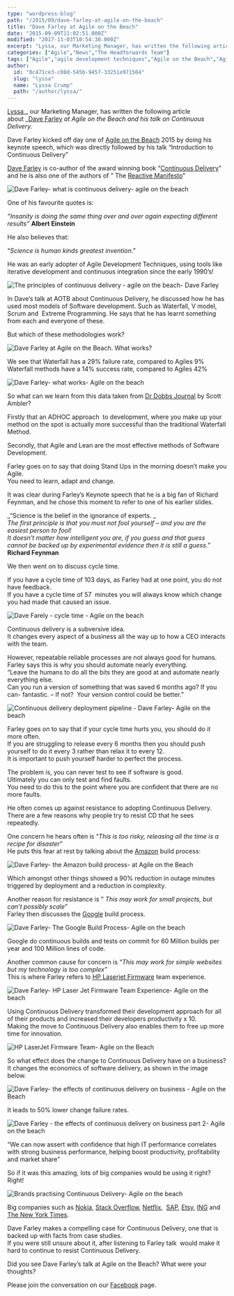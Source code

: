 ```yaml
---
type: "wordpress-blog"
path: "/2015/09/dave-farley-at-agile-on-the-beach"
title: "Dave Farley at Agile on the Beach"
date: "2015-09-09T11:02:51.000Z"
modified: "2017-11-03T10:54:30.000Z"
excerpt: "Lyssa, our Marketing Manager, has written the following article about Dave Farley at Agile on the Beach and his talk on Continuous Delivery. Dave Farley kicked off day one of Agile on the Beach 2015 by doing his keynote speech, which was directly followed by his talk “Introduction to Continuous Delivery” Dave Farley is co-author of the award …"
categories: ["Agile","News","The Headforwards Team"]
tags: ["Agile","agile development techniques","Agile on the Beach","Agile on the Beach 2015","albert einstein","amazon build process","AOTB","continuous delivery","dave farley","dave farley at agile on the beach","extreme programming","google build process","iteration","iterative development","keynote","principles of continuous delivery","scrum","Software","software development","the effect on business","v model","waterfall","xp"]
author:
  id: "0c471ce3-c08d-545b-9457-33251e971504"
  slug: "lyssa"
  name: "Lyssa Crump"
  path: "/author/lyssa/"
---
```

[Lyssa](https://uk.linkedin.com/in/lyssafeecrump)_, our Marketing Manager, has written the following article about _[Dave Farley](https://twitter.com/davefarley77) _at Agile on the Beach and his talk on Continuous Delivery._

Dave Farley kicked off day one of [Agile on the Beach](http://agileonthebeach.com/) 2015 by doing his keynote speech, which was directly followed by his talk “Introduction to Continuous Delivery”

[Dave Farley](http://www.davefarley.net) is co-author of the award winning book “[Continuous Delivery](http://www.amazon.com/Continuous-Delivery-Deployment-Automation-Addison-Wesley/dp/0321601912)” and he is also one of the authors of ” The [Reactive Manifesto](http://www.reactivemanifesto.org/)”


<section class="gallery">


![Dave Farley- what is continuous delivery- agile on the beach ](/wp-content/uploads/2015/09/Dave-Farley-continuous-delivery-at-Agile-on-the-Beach.jpg)

</section>



One of his favourite quotes is:

_“Insanity is doing the same thing over and over again expecting different results”_ **Albert Einstein**

He also believes that:

“_Science is human kinds greatest invention_.”

He was an early adopter of Agile Development Techniques, using tools like iterative development and continuous integration since the early 1990’s!


<section class="gallery">


![The principles of continuous delivery - agile on the beach- Dave Farley ](/wp-content/uploads/2015/09/Dave-Farley-the-principles-of-continuous-delivery-at-AOTB.jpg)

</section>



In Dave’s talk at AOTB about Continuous Delivery, he discussed how he has used most models of Software development. Such as Waterfall, V model, Scrum and  Extreme Programming. He says that he has learnt something from each and everyone of these.

But which of these methodologies work?


<section class="gallery">


![Dave Farley at Agile on the Beach. What works?](/wp-content/uploads/2015/09/Dave-Farley-at-Agile-on-the-Beach-what-works.jpg)

</section>



We see that Waterfall has a 29% failure rate, compared to Agiles 9%  
Waterfall methods have a 14% success rate, compared to Agiles 42%


<section class="gallery">


![Dave Farley- what works- Agile on the beach](/wp-content/uploads/2015/09/Dave-Farley-Agile-on-the-beach-what-works-more-datas.jpg)

</section>



So what can we learn from this data taken from [Dr Dobbs Journal](http://www.drdobbs.com/author/Scott-Ambler) by Scott Ambler?

Firstly that an ADHOC approach  to development, where you make up your method on the spot is actually more successful than the traditional Waterfall Method.

Secondly, that Agile and Lean are the most effective methods of Software Development.

Farley goes on to say that doing Stand Ups in the morning doesn’t make you Agile.  
You need to learn, adapt and change.

It was clear during Farley’s Keynote speech that he is a big fan of Richard Feynman, and he chose this moment to refer to one of his earlier slides.

_“Science is the belief in the ignorance of experts. _  
_The first principle is that you must not fool yourself – and you are the easiest person to fool!_  
_It doesn’t matter how intelligent you are, if you guess and that guess cannot be backed up by experimental evidence then it is still a guess.”_  
**Richard Feynman**

We then went on to discuss cycle time.

If you have a cycle time of 103 days, as Farley had at one point, you do not have feedback.  
If you have a cycle time of 57  minutes you will always know which change you had made that caused an issue.


<section class="gallery">


![Dave Farely - cycle time - Agile on the beach ](/wp-content/uploads/2015/09/Dave-Farley-Continuous-Delivery-at-Agile-on-the-beach.jpg)

</section>



Continuous delivery is a subversive idea.  
It changes every aspect of a business all the way up to how a CEO interacts with the team.

However, repeatable reliable processes are not always good for humans. Farley says this is why you should automate nearly everything.  
“Leave the humans to do all the bits they are good at and automate nearly everything else.  
Can you run a version of something that was saved 6 months ago? If you can- fantastic. – If not?  Your version control could be better.”


<section class="gallery">


![Continuous delivery deployment pipeline - Dave Farley- Agile on the beach](/wp-content/uploads/2015/09/Dave-Farley-Agile-on-the-beach-Continuous-Delivery-Process.jpg)

</section>



Farley goes on to say that if your cycle time hurts you, you should do it more often.  
If you are struggling to release every 6 months then you should push yourself to do it every 3 rather than relax it to every 12.  
It is important to push yourself harder to perfect the process.

The problem is, you can never test to see if software is good.  
Ultimately you can only test and find faults.  
You need to do this to the point where you are confident that there are no more faults.

He often comes up against resistance to adopting Continuous Delivery.  
There are a few reasons why people try to resist CD that he sees repeatedly.

One concern he hears often is “_This is too risky, releasing all the time is a recipe for disaster_”  
He puts this fear at rest by talking about the [Amazon](http://www.amazon.co.uk/) build process:


<section class="gallery">


![Dave Farley- the Amazon build process- at Agile on the Beach](/wp-content/uploads/2015/09/Dave-Farley-The-Amazon-Build-Process-Agile-on-the-beach.jpg)

</section>



Which amongst other things showed a 90% reduction in outage minutes triggered by deployment and a reduction in complexity.

Another reason for resistance is ” _This may work for small projects, but can’t possibly scale_”  
Farley then discusses the [Google](https://www.google.co.uk/) build process.


<section class="gallery">


![Dave Farley- The Google Build Process- Agile on the beach ](/wp-content/uploads/2015/09/Dave-Farley-The-Google-Build-Process-AOTB.jpg)

</section>



Google do continuous builds and tests on commit for 60 Million builds per year and 100 Million lines of code.

Another common cause for concern is “_This may work for simple websites but my technology is too complex”_  
This is where Farley refers to [HP Laserjet Firmware](http://www.hp.com/country/us/en/uc/welcome.html) team experience.


<section class="gallery">


![Dave Farley- HP Laser Jet Firmware Team Experience- Agile on the beach ](/wp-content/uploads/2015/09/Dave-Farley-HP-Laserjet-firmware-team-experience-agile-on-the-beach.jpg)

</section>



Using Continuous Delivery transformed their development approach for all of their products and increased their developers productivity x 10.  
Making the move to Continuous Delivery also enables them to free up more time for innovation.


<section class="gallery">


![HP LaserJet Firmware Team- Agile on the Beach ](/wp-content/uploads/2015/09/Dave-Farley-HP-Laser-Jet-Firmware-team-2008-v-2011-Agile-on-the-Beach.jpg)

</section>



So what effect does the change to Continuous Delivery have on a business?  
It changes the economics of software delivery, as shown in the image below.


<section class="gallery">


![Dave Farley- the effects of continuous delivery on business - Agile on the Beach](/wp-content/uploads/2015/09/Dave-Farley-the-effects-on-business-agile-on-the-beach.jpg)

</section>



It leads to 50% lower change failure rates.


<section class="gallery">


![Dave Farley - the effects of continuous delivery on business part 2- Agile on the beach](/wp-content/uploads/2015/09/Dave-Farley-the-effect-on-business-part-2-agile-on-the-beach.jpg)

</section>



“We can now assert with confidence that high IT performance correlates with strong business performance, helping boost productivity, profitability and market share”

So if it was this amazing, lots of big companies would be using it right? Right!


<section class="gallery">


![Brands practising Continuous Delivery- Agile on the beach ](/wp-content/uploads/2015/09/Dave-Farley-who-practices-continuous-delivery-AOTB.jpg)

</section>



Big companies such as [Nokia](http://www.nokia.com/en_int), [Stack Overflow](http://stackoverflow.com/), [Netflix](https://www.netflix.com/gb/),  [SAP](http://go.sap.com/index.html), [Etsy](https://www.etsy.com/uk/), [ING](http://www.ing.com/en.htm) and [The New York Times](http://www.nytimes.com/).

Dave Farley makes a compelling case for Continuous Delivery, one that is backed up with facts from case studies.  
If you were still unsure about it, after listening to Farley talk  would make it hard to continue to resist Continuous Delivery.

Did you see Dave Farley’s talk at Agile on the Beach? What were your thoughts?

Please join the conversation on our [Facebook](https://www.facebook.com/headforwards) page.
